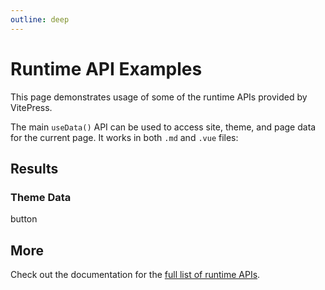 ```yaml
---
outline: deep
---
```


# Runtime API Examples

This page demonstrates usage of some of the runtime APIs provided by VitePress.

The main `useData()` API can be used to access site, theme, and page data for the current page. It works in both `.md` and `.vue` files:

<script setup>
import { useData } from 'vitepress'
import SkuActions from '@edram/vant-pro'
console.log(SkuActions)

const { site, theme, page, frontmatter } = useData()
</script>

## Results

### Theme Data

<VanButton>button</VanButton>
<SkuActions />

## More

Check out the documentation for the [full list of runtime APIs](https://vitepress.dev/reference/runtime-api#usedata).
